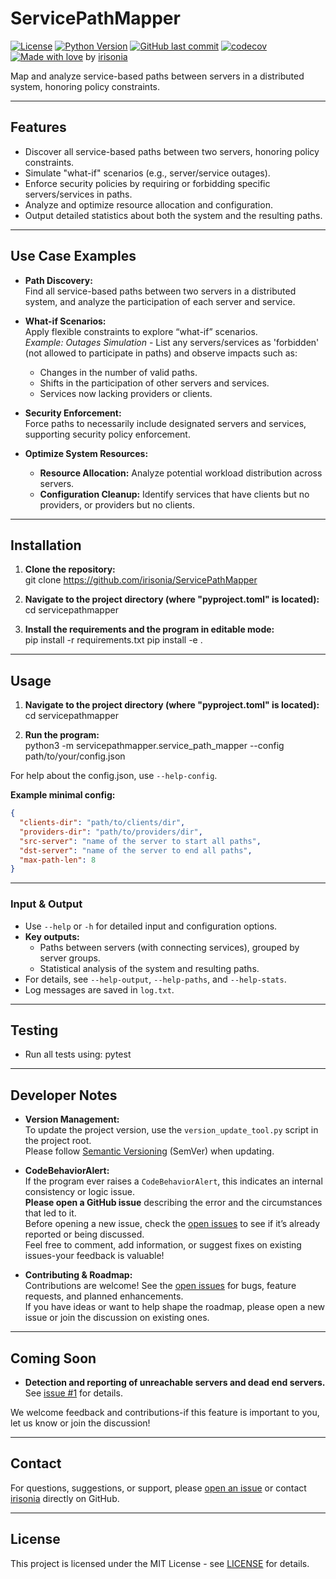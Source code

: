 # ServicePathMapper

[![License](https://img.shields.io/badge/license-MIT-green)](LICENSE)
[![Python Version](https://img.shields.io/badge/python-3.10+-blue)](https://www.python.org/downloads/release/python-3100/)
[![GitHub last commit](https://img.shields.io/github/last-commit/irisonia/ServicePathMapper)](https://github.com/irisonia/ServicePathMapper)
[![codecov](https://codecov.io/gh/irisonia/ServicePathMapper/branch/main/graph/badge.svg)](https://codecov.io/gh/irisonia/ServicePathMapper)
[![Made with love](https://img.shields.io/badge/Made%20with-%E2%9D%A4-red)](https://github.com/irisonia) by [irisonia](https://github.com/irisonia)

Map and analyze service-based paths between servers in a distributed system, honoring policy constraints.

---

## Features

- Discover all service-based paths between two servers, honoring policy constraints.
- Simulate "what-if" scenarios (e.g., server/service outages).
- Enforce security policies by requiring or forbidding specific servers/services in paths.
- Analyze and optimize resource allocation and configuration.
- Output detailed statistics about both the system and the resulting paths.

---

## Use Case Examples

- **Path Discovery:**  
  Find all service-based paths between two servers in a distributed system, and analyze the participation of each server and service.

- **What-if Scenarios:**  
  Apply flexible constraints to explore “what-if” scenarios.  
  *Example: Outages Simulation* - List any servers/services as 'forbidden' (not allowed to participate in paths) and observe impacts such as:
    - Changes in the number of valid paths.
    - Shifts in the participation of other servers and services.
    - Services now lacking providers or clients.

- **Security Enforcement:**  
  Force paths to necessarily include designated servers and services, supporting security policy enforcement.

- **Optimize System Resources:**  
    - **Resource Allocation:** Analyze potential workload distribution across servers.
    - **Configuration Cleanup:** Identify services that have clients but no providers, or providers but no clients.

---

## Installation

1. **Clone the repository:**  
git clone https://github.com/irisonia/ServicePathMapper

2. **Navigate to the project directory (where "pyproject.toml" is located):**  
cd servicepathmapper

3. **Install the requirements and the program in editable mode:**  
pip install -r requirements.txt
pip install -e .

---

## Usage

1. **Navigate to the project directory (where "pyproject.toml" is located):**  
cd servicepathmapper

2. **Run the program:**  
python3 -m servicepathmapper.service_path_mapper --config path/to/your/config.json

For help about the config.json, use `--help-config`.

**Example minimal config:**

```json
{
  "clients-dir": "path/to/clients/dir",
  "providers-dir": "path/to/providers/dir",
  "src-server": "name of the server to start all paths",
  "dst-server": "name of the server to end all paths",
  "max-path-len": 8
}
```

---

### Input & Output

- Use `--help` or `-h` for detailed input and configuration options.
- **Key outputs:**
  - Paths between servers (with connecting services), grouped by server groups.
  - Statistical analysis of the system and resulting paths.
- For details, see `--help-output`, `--help-paths`, and `--help-stats`.
- Log messages are saved in `log.txt`.

---

## Testing

- Run all tests using:
pytest

---

## Developer Notes

- **Version Management:**  
To update the project version, use the `version_update_tool.py` script in the project root.  
Please follow [Semantic Versioning](https://semver.org/) (SemVer) when updating.

- **CodeBehaviorAlert:**  
If the program ever raises a `CodeBehaviorAlert`, this indicates an internal consistency or logic issue.  
**Please open a GitHub issue** describing the error and the circumstances that led to it.  
Before opening a new issue, check the [open issues](https://github.com/irisonia/ServicePathMapper/issues) to see if it’s already reported or being discussed.  
Feel free to comment, add information, or suggest fixes on existing issues-your feedback is valuable!

- **Contributing & Roadmap:**  
Contributions are welcome! See the [open issues](https://github.com/irisonia/ServicePathMapper/issues) for bugs, feature requests, and planned enhancements.  
If you have ideas or want to help shape the roadmap, please open a new issue or join the discussion on existing ones.

---

## Coming Soon

- **Detection and reporting of unreachable servers and dead end servers.**  
  See [issue #1](https://github.com/yourusername/yourrepo/issues/1) for details.

We welcome feedback and contributions-if this feature is important to you, let us know or join the discussion!

---

## Contact

For questions, suggestions, or support, please [open an issue](https://github.com/irisonia/ServicePathMapper/issues) or contact [irisonia](https://github.com/irisonia) directly on GitHub.

---

## License

This project is licensed under the MIT License - see [LICENSE](LICENSE) for details.
